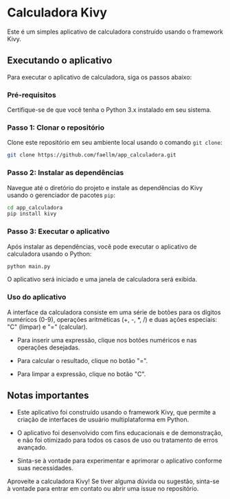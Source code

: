 # Calculadora Kivy

Este é um simples aplicativo de calculadora construído usando o framework Kivy.

## Executando o aplicativo

Para executar o aplicativo de calculadora, siga os passos abaixo:

### Pré-requisitos

Certifique-se de que você tenha o Python 3.x instalado em seu sistema.

### Passo 1: Clonar o repositório

Clone este repositório em seu ambiente local usando o comando `git clone`:

```bash
git clone https://github.com/faellm/app_calculadora.git
```

### Passo 2: Instalar as dependências

Navegue até o diretório do projeto e instale as dependências do Kivy usando o gerenciador de pacotes `pip`:

```bash
cd app_calculadora
pip install kivy
```

### Passo 3: Executar o aplicativo

Após instalar as dependências, você pode executar o aplicativo de calculadora usando o Python:

```bash
python main.py
```

O aplicativo será iniciado e uma janela de calculadora será exibida.

### Uso do aplicativo

A interface da calculadora consiste em uma série de botões para os dígitos numéricos (0-9), operações aritméticas (+, -, *, /) e duas ações especiais: "C" (limpar) e "=" (calcular).

- Para inserir uma expressão, clique nos botões numéricos e nas operações desejadas.

- Para calcular o resultado, clique no botão "=".

- Para limpar a expressão, clique no botão "C".

## Notas importantes

- Este aplicativo foi construído usando o framework Kivy, que permite a criação de interfaces de usuário multiplataforma em Python.

- O aplicativo foi desenvolvido com fins educacionais e de demonstração, e não foi otimizado para todos os casos de uso ou tratamento de erros avançado.

- Sinta-se à vontade para experimentar e aprimorar o aplicativo conforme suas necessidades.

Aproveite a calculadora Kivy! Se tiver alguma dúvida ou sugestão, sinta-se à vontade para entrar em contato ou abrir uma issue no repositório.
